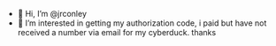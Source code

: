 - 👋 Hi, I’m @jrconley
- 👀 I’m interested in getting my authorization code, i paid but have not received a number via email for my cyberduck. thanks


<!---
jrconley/jrconley is a ✨ special ✨ repository because its `README.md` (this file) appears on your GitHub profile.
You can click the Preview link to take a look at your changes.
--->
